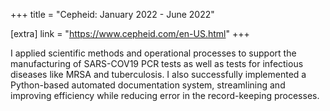 +++
title = "Cepheid: January 2022 - June 2022"

[extra]
link = "https://www.cepheid.com/en-US.html"
+++

I applied scientific methods and operational processes to support the manufacturing of SARS-COV19 PCR tests
as well as tests for infectious diseases like MRSA and tuberculosis.
I also successfully implemented a Python-based automated documentation system, streamlining and improving
efficiency while reducing error in the record-keeping processes.
